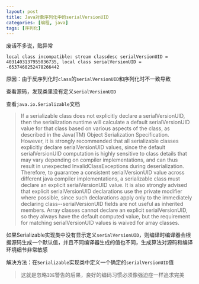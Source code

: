 ```yaml
---
layout: post
title: Java对象序列化中的serialVersionUID
categories: [编程, java]
tags: [序列化]
---
```



废话不多说，贴异常
```
local class incompatible: stream classdesc serialVersionUID = 4031403137955036735, local class serialVersionUID = -6537460252478266442

```

原因：由于反序列化时`class`的`serialVersionUID`和序列化时不一致导致

查看源码，发现类里没有定义`serialVersionUID`

查看`java.io.Serializable`文档

>  If a serializable class does not explicitly declare a serialVersionUID, then the serialization runtime will calculate a default serialVersionUID value for that class based on various aspects of the class, as described in the Java(TM) Object Serialization Specification. However, it is strongly recommended that all serializable classes explicitly declare serialVersionUID values, since the default serialVersionUID computation is highly sensitive to class details that may vary depending on compiler implementations, and can thus result in unexpected InvalidClassExceptions during deserialization. Therefore, to guarantee a consistent serialVersionUID value across different java compiler implementations, a serializable class must declare an explicit serialVersionUID value. It is also strongly advised that explicit serialVersionUID declarations use the private modifier where possible, since such declarations apply only to the immediately declaring class--serialVersionUID fields are not useful as inherited members. Array classes cannot declare an explicit serialVersionUID, so they always have the default computed value, but the requirement for matching serialVersionUID values is waived for array classes.

如果Serializable实现类中没有显示定义`serialVersionUID`，则编译时编译器会根据源码生成一个默认值，并且不同编译器生成的值也不同，生成算法对源码和编译环境细节非常敏感

解决方法：在`Serializable`实现类中定义一个确定的`serialVersionUID`值

> 这就是忽略`IDE`警告的后果，良好的编码习惯必须像强迫症一样追求完美